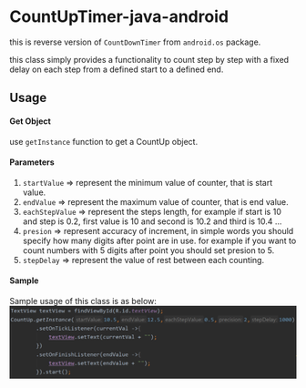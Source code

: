 # CountUpTimer-java-android
this is reverse version of `CountDownTimer` from `android.os` package.

this class simply provides a functionality to count step by step with a fixed delay on each step from a defined start to a defined end.

## Usage


#### Get Object
use `getInstance` function to get a CountUp object.

#### Parameters
1. `startValue` =>  represent the minimum value of counter, that is start value.
2. `endValue` =>  represent the maximum value of counter, that is end value.
3. `eachStepValue`  =>  represent the steps length, for example if start is 10 and step is 0.2, first value is 10 and second is 10.2 and third is 10.4 ...
4. `presion`  =>  represent accuracy of increment, in simple words you should specify how many digits after point are in use. for example if you want to count numbers with 5 digits after point you should set presion to 5.
5. `stepDelay`  =>  represent the value of rest between each counting.

#### Sample
Sample usage of this class is as below:
![](resources/usage1.PNG?raw=true)
